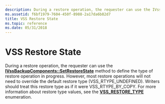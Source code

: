 ```yaml
---
description: During a restore operation, the requester can use the IVssBackupComponents::SetRestoreState method to define the type of restore operation in progress.
ms.assetid: f6bf1979-7604-450f-8988-2a17da6b82d7
title: VSS Restore State
ms.topic: reference
ms.date: 05/31/2018
---
```


# VSS Restore State

During a restore operation, the requester can use the [**IVssBackupComponents::SetRestoreState**](/windows/desktop/api/VsBackup/nf-vsbackup-ivssbackupcomponents-setrestorestate) method to define the type of restore operation in progress. However, most restore operations will not need to override the default restore type (VSS\_RTYPE\_UNDEFINED). Writers should treat this restore type as if it were VSS\_RTYPE\_BY\_COPY. For more information about restore type values, see the [**VSS\_RESTORE\_TYPE**](/windows/desktop/api/Vss/ne-vss-vss_restore_type) enumeration.

 

 




